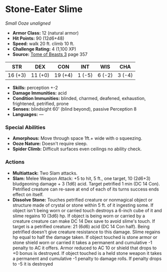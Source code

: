 # Stone-Eater Slime

*Small* *Ooze* *unaligned*

- **Armor Class:** 12 (natural armor)
- **Hit Points:** 90 (12d6+48)
- **Speed:** walk 20 ft. climb 10 ft.
- **Challenge Rating:** 4 (1,100 XP)
- **Source:** [Tome of Beasts 3](https://koboldpress.com/kpstore/product/tome-of-beasts-3-for-5th-edition/) page 357

| STR | DEX | CON | INT | WIS | CHA |
| --- | --- | --- | --- | --- | --- |
| 16 (+3) | 11 (+0) | 19 (+4) | 1 (-5) | 6 (-2) | 3 (-4) |

- **Skills:** perception +-2
- **Damage Immunities:** acid
- **Condition Immunities:** blinded, charmed, deafened, exhaustion, frightened, petrified, prone
- **Senses:** blindsight 60' (blind beyond), passive Perception 8
- **Languages:** —

### Special Abilities

- **Amorphous:** Move through space 1ft.+ wide with o squeezing.
- **Ooze Nature:** Doesn't require sleep.
- **Spider Climb:** Difficult surfaces even ceilings no ability check.

### Actions

- **Multiattack:** Two Slam attacks.
- **Slam:** Melee Weapon Attack: +5 to hit, 5 ft., one target, 10 (2d6+3) bludgeoning damage + 3 (1d6) acid. Target petrified 1 min (DC 14 Con). Petrified creature can re-save at end of each of its turns success ends effect on itself.
- **Dissolve Stone:** Touches petrified creature or nonmagical object or structure made of crystal or stone within 5 ft. of it ingesting some. If object isn't being worn or carried touch destroys a 6-inch cube of it and slime regains 10 (3d6) hp. If object is being worn or carried by a creature creature can make DC 14 Dex save to avoid slime's touch. If target is a petrified creature: 21 (6d6) acid (DC 14 Con half). Being petrified doesn't give creature resistance to this damage. Slime regains hp equal to half the damage taken. If object touched is stone armor or stone shield worn or carried it takes a permanent and cumulative -1 penalty to AC it offers. Armor reduced to AC 10 or shield that drops to +0 bonus is destroyed. If object touched is a held stone weapon it takes a permanent and cumulative -1 penalty to damage rolls. If penalty drops to -5 it is destroyed



